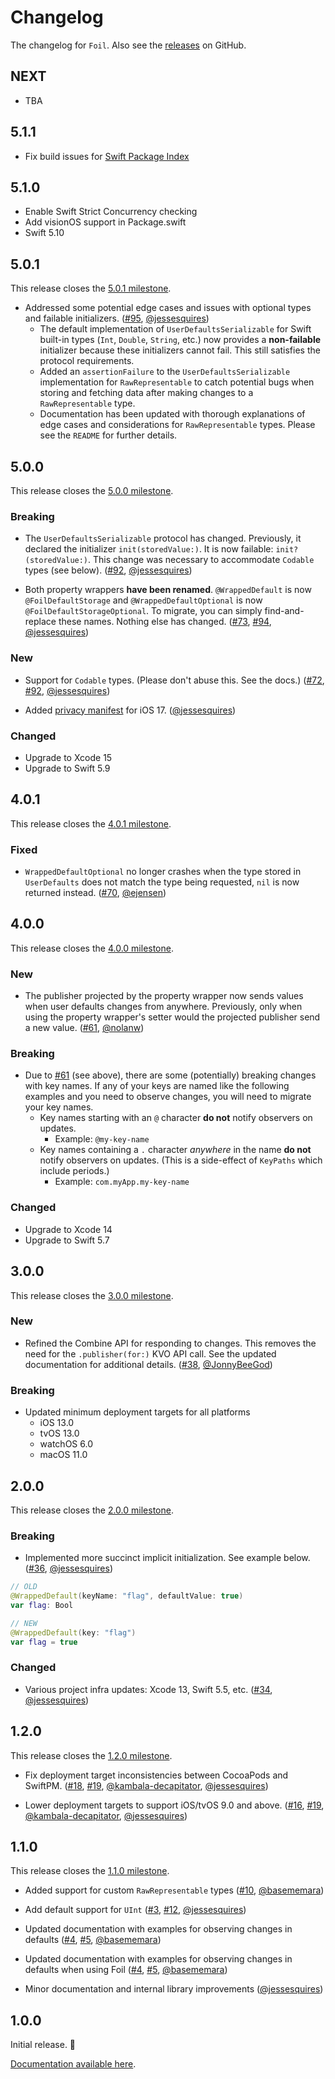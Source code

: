# Changelog

The changelog for `Foil`. Also see the [releases](https://github.com/jessesquires/Foil/releases) on GitHub.

NEXT
-----

- TBA

5.1.1
-----

- Fix build issues for [Swift Package Index](https://swiftpackageindex.com/jessesquires/Foil/builds)

5.1.0
-----

- Enable Swift Strict Concurrency checking
- Add visionOS support in Package.swift
- Swift 5.10

5.0.1
-----

This release closes the [5.0.1 milestone](https://github.com/jessesquires/Foil/milestone/8?closed=1).

- Addressed some potential edge cases and issues with optional types and failable initializers. ([#95](https://github.com/jessesquires/Foil/issues/95), [@jessesquires](https://github.com/jessesquires))
    - The default implementation of `UserDefaultsSerializable` for Swift built-in types (`Int`, `Double`, `String`, etc.) now provides a **non-failable** initializer because these initializers cannot fail. This still satisfies the protocol requirements.
    - Added an `assertionFailure` to the `UserDefaultsSerializable` implementation for `RawRepresentable` to catch potential bugs when storing and fetching data after making changes to a `RawRepresentable` type.
    - Documentation has been updated with thorough explanations of edge cases and considerations for `RawRepresentable` types. Please see the `README` for further details.

5.0.0
-----

This release closes the [5.0.0 milestone](https://github.com/jessesquires/Foil/milestone/7?closed=1).

### Breaking

- The `UserDefaultsSerializable` protocol has changed. Previously, it declared the initializer `init(storedValue:)`. It is now failable: `init?(storedValue:)`. This change was necessary to accommodate `Codable` types (see below). ([#92](https://github.com/jessesquires/Foil/issues/92), [@jessesquires](https://github.com/jessesquires))

- Both property wrappers **have been renamed**. `@WrappedDefault` is now `@FoilDefaultStorage` and `@WrappedDefaultOptional` is now `@FoilDefaultStorageOptional`. To migrate, you can simply find-and-replace these names. Nothing else has changed. ([#73](https://github.com/jessesquires/Foil/issues/73), [#94](https://github.com/jessesquires/Foil/issues/94), [@jessesquires](https://github.com/jessesquires))

### New

- Support for `Codable` types. (Please don't abuse this. See the docs.) ([#72](https://github.com/jessesquires/Foil/issues/72), [#92](https://github.com/jessesquires/Foil/issues/92), [@jessesquires](https://github.com/jessesquires))

- Added [privacy manifest](https://developer.apple.com/documentation/bundleresources/privacy_manifest_files) for iOS 17. ([@jessesquires](https://github.com/jessesquires))

### Changed

- Upgrade to Xcode 15
- Upgrade to Swift 5.9

4.0.1
-----

This release closes the [4.0.1 milestone](https://github.com/jessesquires/Foil/milestone/6?closed=1).

### Fixed

- `WrappedDefaultOptional` no longer crashes when the type stored in `UserDefaults` does not match the type being requested, `nil` is now returned instead. ([#70](https://github.com/jessesquires/Foil/pull/70), [@ejensen](https://github.com/ejensen))

4.0.0
-----

This release closes the [4.0.0 milestone](https://github.com/jessesquires/Foil/milestone/5?closed=1).

### New

- The publisher projected by the property wrapper now sends values when user defaults changes from anywhere. Previously, only when using the property wrapper's setter would the projected publisher send a new value. ([#61](https://github.com/jessesquires/Foil/pull/61), [@nolanw](https://github.com/nolanw))

### Breaking

- Due to [#61](https://github.com/jessesquires/Foil/pull/61) (see above), there are some (potentially) breaking changes with key names. If any of your keys are named like the following examples and you need to observe changes, you will need to migrate your key names.
    - Key names starting with an `@` character **do not** notify observers on updates.
        - Example: `@my-key-name`
    - Key names containing a `.` character _anywhere_ in the name **do not** notify observers on updates. (This is a side-effect of `KeyPaths` which include periods.)
        - Example: `com.myApp.my-key-name`

### Changed

- Upgrade to Xcode 14
- Upgrade to Swift 5.7

3.0.0
-----

This release closes the [3.0.0 milestone](https://github.com/jessesquires/Foil/milestone/4?closed=1).

### New

- Refined the Combine API for responding to changes. This removes the need for the `.publisher(for:)` KVO API call. See the updated documentation for additional details. ([#38](https://github.com/jessesquires/Foil/issues/38), [@JonnyBeeGod](https://github.com/JonnyBeeGod))

### Breaking

- Updated minimum deployment targets for all platforms
    - iOS 13.0
    - tvOS 13.0
    - watchOS 6.0
    - macOS 11.0

2.0.0
-----

This release closes the [2.0.0 milestone](https://github.com/jessesquires/Foil/milestone/3?closed=1).

### Breaking

- Implemented more succinct implicit initialization. See example below. ([#36](https://github.com/jessesquires/Foil/issues/36), [@jessesquires](https://github.com/jessesquires))

```swift
// OLD
@WrappedDefault(keyName: "flag", defaultValue: true)
var flag: Bool

// NEW
@WrappedDefault(key: "flag")
var flag = true
```

### Changed

- Various project infra updates: Xcode 13, Swift 5.5, etc. ([#34](https://github.com/jessesquires/Foil/issues/34), [@jessesquires](https://github.com/jessesquires))

1.2.0
-----

This release closes the [1.2.0 milestone](https://github.com/jessesquires/Foil/milestone/2?closed=1).

- Fix deployment target inconsistencies between CocoaPods and SwiftPM. ([#18](https://github.com/jessesquires/Foil/issues/18), [#19](https://github.com/jessesquires/Foil/pull/19), [@kambala-decapitator](https://github.com/kambala-decapitator), [@jessesquires](https://github.com/jessesquires))

- Lower deployment targets to support iOS/tvOS 9.0 and above. ([#16](https://github.com/jessesquires/Foil/issues/16), [#19](https://github.com/jessesquires/Foil/pull/19), [@kambala-decapitator](https://github.com/kambala-decapitator), [@jessesquires](https://github.com/jessesquires))

1.1.0
-----

This release closes the [1.1.0 milestone](https://github.com/jessesquires/Foil/milestone/1?closed=1).

- Added support for custom `RawRepresentable` types ([#10](https://github.com/jessesquires/Foil/pull/10), [@basememara](https://github.com/basememara))

- Add default support for `UInt` ([#3](https://github.com/jessesquires/Foil/issues/3), [#12](https://github.com/jessesquires/Foil/pull/12), [@jessesquires](https://github.com/jessesquires))

- Updated documentation with examples for observing changes in defaults ([#4](https://github.com/jessesquires/Foil/issues/4), [#5](https://github.com/jessesquires/Foil/pull/5), [@basememara](https://github.com/basememara))

- Updated documentation with examples for observing changes in defaults when using Foil ([#4](https://github.com/jessesquires/Foil/issues/4), [#5](https://github.com/jessesquires/Foil/pull/5), [@basememara](https://github.com/basememara))

- Minor documentation and internal library improvements ([@jessesquires](https://github.com/jessesquires))

1.0.0
-----

Initial release. 🎉

[Documentation available here](https://jessesquires.github.io/Foil/).
